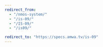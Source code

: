 ```yaml
---
redirect_from:
  - "/nmos-system/"
  - "/is-09/"
  - "/IS-09/"
  - "/is09/"

redirect_to: "https://specs.amwa.tv/is-09"
---
```

